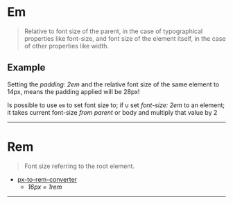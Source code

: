 # Em

> Relative to font size of the parent, in the case of typographical properties like font-size, and font size of the element itself, in the case of other properties like width.

## Example

Setting the _padding: 2em_ and the relative font size of the same element to 14px, means the padding applied will be 28px!

Is possible to use `em` to set font size to; if u set _font-size: 2em_ to an element; it takes current font-size _from parent_ or body and multiply that value by 2

---

# Rem

> Font size referring to the root element.

- [px-to-rem-converter](https://nekocalc.com/px-to-rem-converter)
  - _16px = 1rem_

---
